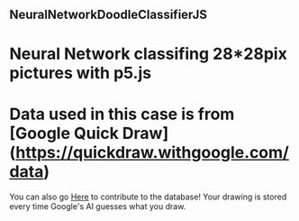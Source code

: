 ## NeuralNetworkDoodleClassifierJS
# Neural Network classifing 28*28pix pictures with p5.js 

# Data used in this case is from [Google Quick Draw] (https://quickdraw.withgoogle.com/data)

You can also go [Here](https://quickdraw.withgoogle.com) to contribute to the database!
Your drawing is stored every time Google's AI guesses what you draw.
